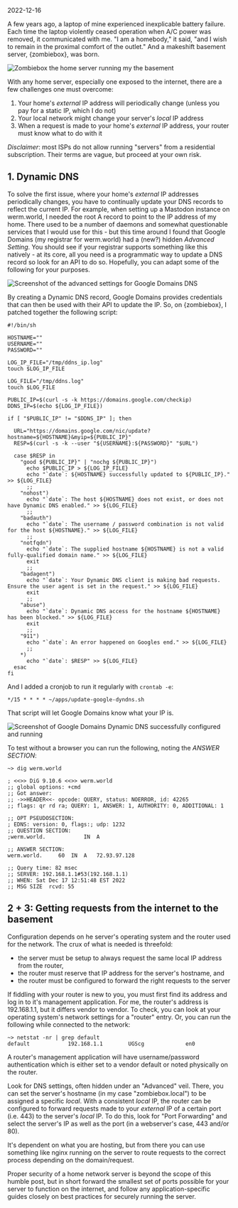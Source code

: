 2022-12-16

A few years ago, a laptop of mine experienced inexplicable battery failure. Each time the laptop violently ceased operation when A/C power was removed, it communicated with me. "I am a homebody," it said, "and I wish to remain in the proximal comfort of the outlet." And a makeshift basement server, {zombiebox}, was born.

![Zombiebox the home server running my the basement](img/zombiebox.jpg)

With any home server, especially one exposed to the internet, there are a few challenges one must overcome:
1. Your home's _external_ IP address will periodically change (unless you pay for a static IP, which I do not)
2. Your local network might change your server's _local_ IP address
3. When a request is made to your home's _external_ IP address, your router must know what to do with it

*Disclaimer*: most ISPs do not allow running "servers" from a residential subscription. Their terms are vague, but proceed at your own risk.

## 1. Dynamic DNS

To solve the first issue, where your home's _external_ IP addresses periodically changes, you have to continually update your DNS records to reflect the current IP. For example, when setting up a Mastodon instance on werm.world, I needed the root A record to point to the IP address of my home. There used to be a number of daemons and somewhat questionable services that I would use for this - but this time around I found that Google Domains (my registrar for werm.world) had a (new?) hidden _Advanced Setting_. You should see if your registrar supports something like this natively - at its core, all you need is a programmatic way to update a DNS record so look for an API to do so. Hopefully, you can adapt some of the following for your purposes.

![Screenshot of the advanced settings for Google Domains DNS](img/google-dyn-dns.png)

By creating a Dynamic DNS record, Google Domains provides credentials that can then be used with their API to update the IP. So, on {zombiebox}, I patched together the following script:

    #!/bin/sh
    
    HOSTNAME=""
    USERNAME=""
    PASSWORD=""
    
    LOG_IP_FILE="/tmp/ddns_ip.log"
    touch $LOG_IP_FILE
    
    LOG_FILE="/tmp/ddns.log"
    touch $LOG_FILE
    
    PUBLIC_IP=$(curl -s -k https://domains.google.com/checkip)
    DDNS_IP=$(echo ${LOG_IP_FILE})
    
    if [ "$PUBLIC_IP" != "$DDNS_IP" ]; then
    
      URL="https://domains.google.com/nic/update?hostname=${HOSTNAME}&myip=${PUBLIC_IP}"
      RESP=$(curl -s -k --user "${USERNAME}:${PASSWORD}" "$URL")
    
      case $RESP in
        "good ${PUBLIC_IP}" | "nochg ${PUBLIC_IP}")
          echo $PUBLIC_IP > ${LOG_IP_FILE}
          echo "`date`: ${HOSTNAME} successfully updated to ${PUBLIC_IP}." >> ${LOG_FILE}
          ;;
        "nohost")
          echo "`date`: The host ${HOSTNAME} does not exist, or does not have Dynamic DNS enabled." >> ${LOG_FILE}
          ;;
        "badauth")
          echo "`date`: The username / password combination is not valid for the host ${HOSTNAME}." >> ${LOG_FILE}
          ;;
        "notfqdn")
          echo "`date`: The supplied hostname ${HOSTNAME} is not a valid fully-qualified domain name." >> ${LOG_FILE}
          exit
          ;;
        "badagent")
          echo "`date`: Your Dynamic DNS client is making bad requests. Ensure the user agent is set in the request." >> ${LOG_FILE}
          exit
          ;;
        "abuse")
          echo "`date`: Dynamic DNS access for the hostname ${HOSTNAME} has been blocked." >> ${LOG_FILE}
          exit
          ;;
        "911")
          echo "`date`: An error happened on Googles end." >> ${LOG_FILE}
          ;;
        *)
          echo "`date`: $RESP" >> ${LOG_FILE}
      esac
    fi

And I added a cronjob to run it regularly with `crontab -e`:

    */15 * * * * ~/apps/update-google-dyndns.sh

That script will let Google Domains know what your IP is.

![Screenshot of Google Domains Dynamic DNS successfully configured and running](img/google-dyn-dns-setup.png)

To test without a browser you can run the following, noting the *ANSWER SECTION*:

    ~> dig werm.world
    
    ; <<>> DiG 9.10.6 <<>> werm.world
    ;; global options: +cmd
    ;; Got answer:
    ;; ->>HEADER<<- opcode: QUERY, status: NOERROR, id: 42265
    ;; flags: qr rd ra; QUERY: 1, ANSWER: 1, AUTHORITY: 0, ADDITIONAL: 1
    
    ;; OPT PSEUDOSECTION:
    ; EDNS: version: 0, flags:; udp: 1232
    ;; QUESTION SECTION:
    ;werm.world.			IN	A
    
    ;; ANSWER SECTION:
    werm.world.		60	IN	A	72.93.97.128
    
    ;; Query time: 82 msec
    ;; SERVER: 192.168.1.1#53(192.168.1.1)
    ;; WHEN: Sat Dec 17 12:51:48 EST 2022
    ;; MSG SIZE  rcvd: 55

## 2 + 3: Getting requests from the internet to the basement

Configuration depends on he server's operating system and the router used for the network. The crux of what is needed is threefold: 
- the server must be setup to always request the same local IP address from the router,
- the router must reserve that IP address for the server's hostname, and
- the router must be configured to forward the right requests to the server

If fiddling with your router is new to you, you must first find its address and log in to it's management application. For me, the router's address is 192.168.1.1, but it differs vendor to vendor. To check, you can look at your operating system's network settings for a "router" entry. Or, you can run the following while connected to the network:

    ~> netstat -nr | grep default
    default            192.168.1.1        UGScg             en0

A router's management application will have username/password authentication which is either set to a vendor default or noted physically on the router.

Look for DNS settings, often hidden under an "Advanced" veil. There, you can set the server's hostname (in my case "zombiebox.local") to be assigned a specific _local_. With a consistent _local_ IP, the router can be configured to forward requests made to your _external_ IP of a certain port (i.e. 443) to the server's _local_ IP. To do this, look for "Port Forwarding" and select the server's IP as well as the port (in a webserver's case, 443 and/or 80).

It's dependent on what you are hosting, but from there you can use something like nginx running on the server to route requests to the correct process depending on the domain/request.

Proper security of a home network server is beyond the scope of this humble post, but in short forward the smallest set of ports possible for your server to function on the internet, and follow any application-specific guides closely on best practices for securely running the server.
